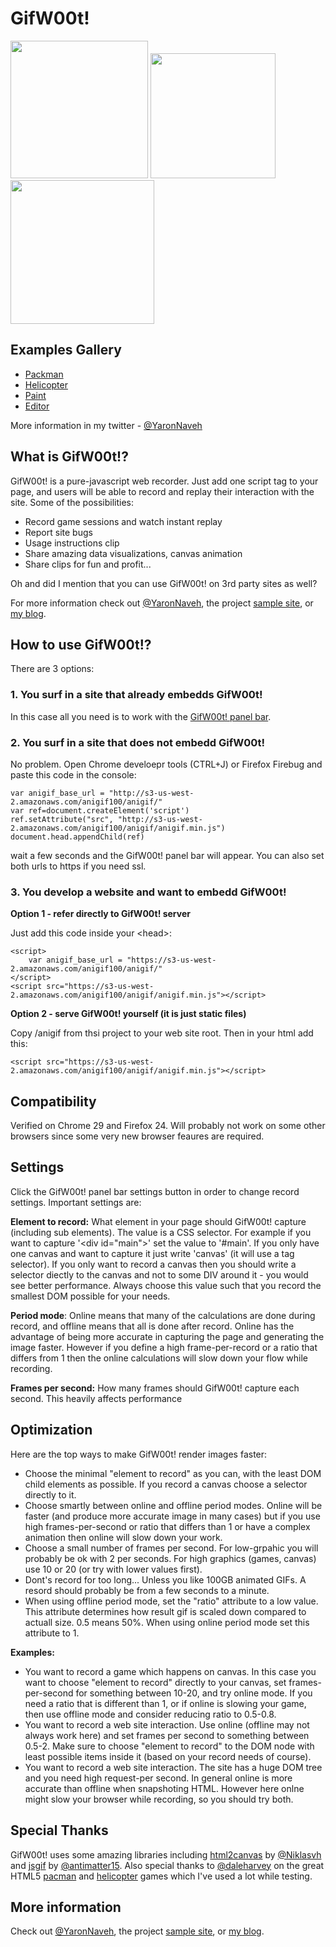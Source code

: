 GifW00t!
====================

<img src="https://c9.io/yaronn01/anigif/workspace/pacman/img/demo8.gif"  width="220px" />
<img src="https://c9.io/yaronn01/anigif/workspace/pacman/img/demo10.gif"  width="200px" />
<img src="https://c9.io/yaronn01/anigif/workspace/pacman/img/demo11.gif"  width="230px" />

Examples Gallery
---------------------
* [Packman](http://s3-us-west-2.amazonaws.com/anigif100/pacman/index.html)
* [Helicopter](http://s3-us-west-2.amazonaws.com/anigif100/examples/helicopter/index.html)
* [Paint](http://s3-us-west-2.amazonaws.com/anigif100/examples/paint/paint.html)
* [Editor](http://s3-us-west-2.amazonaws.com/anigif100/examples/editor/editor.html)

More information in my twitter - [@YaronNaveh](http://twitter.com/#!/YaronNaveh)

What is GifW00t!?
---------------------
GifW00t! is a pure-javascript web recorder. Just add one script tag to your page, and users will be able to record and replay their interaction with the site. Some of the possibilities:

* Record game sessions and watch instant replay
* Report site bugs
* Usage instructions clip
* Share amazing data visualizations, canvas animation
* Share clips for fun and profit...

Oh and did I mention that you can use GifW00t! on 3rd party sites as well?

For more information check out [@YaronNaveh](http://twitter.com/#!/YaronNaveh), the project [sample site](http://s3-us-west-2.amazonaws.com/anigif100/pacman/index.html), or [my blog](http://webservices20.blogspot.com/).

How to use GifW00t!?
---------------------
There are 3 options:

### 1. You surf in a site that already embedds GifW00t!
In this case all you need is to work with the [GifW00t! panel bar](http://s3-us-west-2.amazonaws.com/anigif100/pacman/index.html).

### 2. You surf in a site that does not embedd GifW00t!
No problem. Open Chrome develoepr tools (CTRL+J) or Firefox Firebug and paste this code in the console:

    var anigif_base_url = "http://s3-us-west-2.amazonaws.com/anigif100/anigif/"
    var ref=document.createElement('script')
    ref.setAttribute("src", "http://s3-us-west-2.amazonaws.com/anigif100/anigif/anigif.min.js")
    document.head.appendChild(ref)

wait a few seconds and the GifW00t! panel bar will appear. You can also set both urls to https if you need ssl.

### 3. You develop a website and want to embedd GifW00t!

**Option 1 - refer directly to GifW00t! server**

Just add this code inside your \<head\>:

    <script>
        var anigif_base_url = "https://s3-us-west-2.amazonaws.com/anigif100/anigif/"
    </script>
    <script src="https://s3-us-west-2.amazonaws.com/anigif100/anigif/anigif.min.js"></script>
  
**Option 2 - serve GifW00t! yourself (it is just static files)**

Copy /anigif from thsi project to your web site root. Then in your html add this:

    <script src="https://s3-us-west-2.amazonaws.com/anigif100/anigif/anigif.min.js"></script>


Compatibility
---------------------
Verified on Chrome 29 and Firefox 24. Will probably not work on some other browsers since some very new browser feaures are required.


Settings
---------------------
Click the GifW00t! panel bar settings button in order to change record settings. Important settings are:

**Element to record:** What element in your page should GifW00t! capture (including sub elements). The value is a CSS selector. For example if you want to capture '\<div id="main"\>' set the value to '#main'. If you only have one canvas and want to capture it just write 'canvas' (it will use a tag selector). If you only want to record a canvas then you should write a selector diectly to the canvas and not to some DIV around it - you would see better performance. Always choose this value such that you record the smallest DOM possible for your needs.

**Period mode**: Online means that many of the calculations are done during record, and offline means that all is done after record. Online has the advantage of being more accurate in capturing the page and generating the image faster. However if you define a high frame-per-record or a ratio that differs from 1 then the online calculations will slow down your flow while recording.

**Frames per second:** How many frames should GifW00t! capture each second. This heavily affects performance


Optimization
---------------------
Here are the top ways to make GifW00t! render images faster:

* Choose the minimal "element to record" as you can, with the least DOM child elements as possible. If you record a canvas choose a selector directly to it.
* Choose smartly between online and offline period modes. Online will be faster (and produce more accurate image in many cases) but if you use high frames-per-second or ratio that differs than 1 or have a complex animation then online will slow down your work.
* Choose a small number of frames per second. For low-grpahic you will probably be ok with 2 per seconds. For high graphics (games, canvas) use 10 or 20 (or try with lower values first).
* Dont's record for too long... Unless you like 100GB animated GIFs. A resord should probably be from a few seconds to a minute.
* When using offline period mode, set the "ratio" attribute to a low value. This attribute determines how result gif is scaled down compared to actuall size. 0.5 means 50%. When using online period mode set this attribute to 1.

**Examples:**
* You want to record a game which happens on canvas. In this case you want to choose "element to record" directly to your canvas, set frames-per-second for something between 10-20, and try online mode. If you need a ratio that is different than 1, or if online is slowing your game, then use offline mode and consider reducing ratio to 0.5-0.8.
* You want to record a web site interaction. Use online (offline may not always work here) and set frames per second to something between 0.5-2. Make sure to choose "element to record" to the DOM node with least possible items inside it (based on your record needs of course).
* You want to record a web site interaction. The site has a huge DOM tree and you need high request-per second. In general online is more accurate than offline when snapshoting HTML. However here onlne might slow your browser while recording, so you should try both.

Special Thanks
---------------------
GifW00t! uses some amazing libraries including [html2canvas](https://github.com/niklasvh/html2canvas) by [@Niklasvh](https://twitter.com/Niklasvh) and [jsgif](https://github.com/antimatter15/jsgif) by [@antimatter15](https://twitter.com/antimatter15).
Also special thanks to [@daleharvey](https://twitter.com/daleharvey/) on the great HTML5 [pacman](http://arandomurl.com/2010/07/25/html5-pacman.html) and [helicopter](http://arandomurl.com/2010/08/05/html5-helicopter.html) games which I've used a lot while testing.

More information
---------------------
Check out [@YaronNaveh](http://twitter.com/#!/YaronNaveh), the project [sample site](http://s3-us-west-2.amazonaws.com/anigif100/pacman/index.html), or [my blog](http://webservices20.blogspot.com/).
